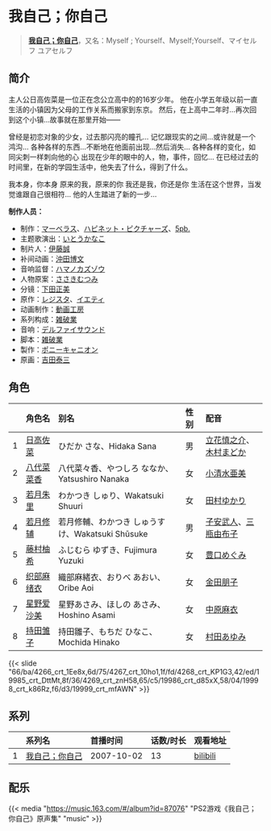 # 我自己；你自己


> <u>**[我自己；你自己](https://bgm.tv/subject/306)**</u>，又名：Myself ; Yourself、Myself;Yourself、マイセルフ ユアセルフ

## 简介

主人公日高佐菜是一位正在念公立高中的的16岁少年。
他在小学五年级以前一直生活的小镇因为父母的工作关系而搬家到东京。
然后，在上高中二年时…再次回到这个小镇…故事就在那里开始——

曾经是初恋对象的少女，过去那闪亮的瞳孔…
记忆跟现实的之间…或许就是一个鸿沟…
各种各样的东西…不断地在他面前出现…然后消失…
各种各样的变化，如同尖刺一样刺向他的心
出现在少年的眼中的人，物，事件，回忆…
在已经过去的时间里，在新的学园生活中，他失去了什么，得到了什么。

我本身，你本身
原来的我，原来的你
我还是我，你还是你
生活在这个世界，当发觉谁跟自己很相符…
他的人生踏进了新的一步…

**制作人员：**
- 制作：[マーベラス](https://bgm.tv/person/8094)、[ハピネット・ピクチャーズ](https://bgm.tv/person/1435)、[5pb.](https://bgm.tv/person/3229)
- 主题歌演出：[いとうかなこ](https://bgm.tv/person/5882)
- 制片人：[伊藤誠](https://bgm.tv/person/8868)
- 补间动画：[沖田博文](https://bgm.tv/person/14844)
- 音响监督：[ハマノカズゾウ](https://bgm.tv/person/3189)
- 人物原案：[ささきむつみ](https://bgm.tv/person/135)
- 分镜：[下田正美](https://bgm.tv/person/278)
- 原作：[レジスタ](https://bgm.tv/person/7934)、[イエティ](https://bgm.tv/person/3496)
- 动画制作：[動画工房](https://bgm.tv/person/6305)
- 系列构成：[雑破業](https://bgm.tv/person/3148)
- 音响：[デルファイサウンド](https://bgm.tv/person/29859)
- 脚本：[雑破業](https://bgm.tv/person/3148)
- 製作：[ポニーキャニオン](https://bgm.tv/person/64)
- 原画：[吉田泰三](https://bgm.tv/person/10005)

## 角色

|     |   角色名   |   别名  | 性别 |  配音  |
|:--- |:------  |:----      |:---  |:--   |
| 1 | [日高佐菜](https://bgm.tv/character/4266) | ひだか さな、Hidaka Sana | 男 | [立花慎之介](https://bgm.tv/person/4645)、[木村まどか](https://bgm.tv/person/4797) |
| 2 | [八代菜菜香](https://bgm.tv/character/4267) | 八代菜々香、やつしろ ななか、Yatsushiro Nanaka | 女 | [小清水亜美](https://bgm.tv/person/4474) |
| 3 | [若月朱里](https://bgm.tv/character/4268) | わかつき しゅり、Wakatsuki Shuuri | 女 | [田村ゆかり](https://bgm.tv/person/3965) |
| 4 | [若月修辅](https://bgm.tv/character/19985) | 若月修輔、わかつき しゅうすけ、Wakatsuki Shūsuke | 男 | [子安武人](https://bgm.tv/person/1096)、[三瓶由布子](https://bgm.tv/person/4667) |
| 5 | [藤村柚希](https://bgm.tv/character/4269) | ふじむら ゆずき、Fujimura Yuzuki | 女 | [豊口めぐみ](https://bgm.tv/person/3866) |
| 6 | [织部麻绪衣](https://bgm.tv/character/19986) | 織部麻緒衣、おりべ あおい、Oribe Aoi | 女 | [金田朋子](https://bgm.tv/person/3886) |
| 7 | [星野爱沙美](https://bgm.tv/character/19998) | 星野あさみ、ほしの あさみ、Hoshino Asami | 女 | [中原麻衣](https://bgm.tv/person/4145) |
| 8 | [持田雏子](https://bgm.tv/character/19999) | 持田雛子、もちだ ひなこ、Mochida Hinako | 女 | [村田あゆみ](https://bgm.tv/person/10453) |

{{< slide "66/ba/4266_crt_1Ee8x,6d/75/4267_crt_10ho1,1f/fd/4268_crt_KP1G3,42/ed/19985_crt_DttMt,8f/36/4269_crt_znH58,65/c5/19986_crt_d85xX,58/04/19998_crt_k86Rz,f6/d3/19999_crt_mfAWN" >}}

## 系列

|     |   系列名   |   首播时间  | 话数/时长  | 观看地址 |
|:---  |:------    |:----      |:---       |:---  |
| 1 |[我自己；你自己](https://bgm.tv/subject/306)| 2007-10-02 | 13 | [bilibili](https://www.bilibili.com/bangumi/play/ss1338)  |


## 配乐

{{< media "https://music.163.com/#/album?id=87076"
"PS2游戏《我自己；你自己》原声集"
"music" >}}
